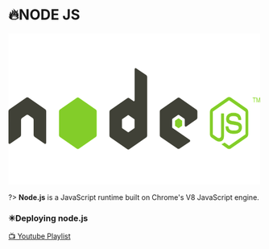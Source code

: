# 🔥NODE JS

<img src="./assets/images/node.webp" alt="node" width="500" height="300"/>

?> **Node.js** is a JavaScript runtime built on Chrome's V8 JavaScript engine.

### ✳Deploying node.js

[📺 Youtube Playlist](https://www.youtube.com/playlist?list=PLMm1r6FMEOujw796I0ZS1umZFjj5HDLEE)
